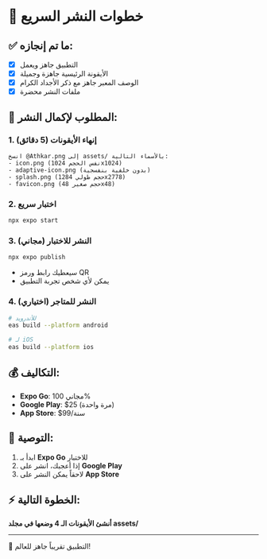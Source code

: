 # 🚀 خطوات النشر السريع

## ✅ ما تم إنجازه:
- [x] التطبيق جاهز ويعمل
- [x] الأيقونة الرئيسية جاهزة وجميلة
- [x] الوصف المعبر جاهز مع ذكر الأجداد الكرام
- [x] ملفات النشر محضرة

## 📱 المطلوب لإكمال النشر:

### 1. **إنهاء الأيقونات** (5 دقائق)
```
انسخ @Athkar.png إلى assets/ بالأسماء التالية:
- icon.png (نفس الحجم 1024x1024)
- adaptive-icon.png (بدون خلفية بنفسجية)  
- splash.png (حجم طولي 1284x2778)
- favicon.png (حجم صغير 48x48)
```

### 2. **اختبار سريع**
```bash
npx expo start
```

### 3. **النشر للاختبار** (مجاني)
```bash
npx expo publish
```
- سيعطيك رابط ورمز QR
- يمكن لأي شخص تجربة التطبيق

### 4. **النشر للمتاجر** (اختياري)
```bash
# للأندرويد
eas build --platform android

# لـ iOS  
eas build --platform ios
```

## 💰 التكاليف:
- **Expo Go**: مجاني 100%
- **Google Play**: $25 (مرة واحدة)
- **App Store**: $99/سنة

## 🎯 التوصية:
1. ابدأ بـ **Expo Go** للاختبار
2. إذا أعجبك، انشر على **Google Play**
3. لاحقاً يمكن النشر على **App Store**

## ⚡ الخطوة التالية:
**أنشئ الأيقونات الـ 4 وضعها في مجلد assets/**

---
🎉 التطبيق تقريباً جاهز للعالم!